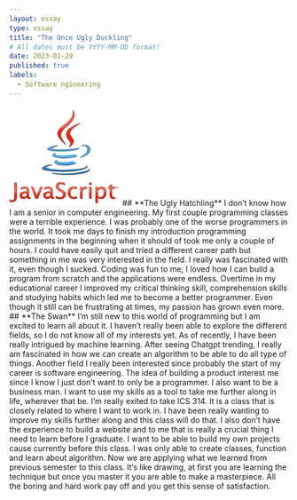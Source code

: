 ```yaml
---
layout: essay
type: essay
title: "The Once Ugly Duckling"
# All dates must be YYYY-MM-DD format!
date: 2023-01-29
published: true
labels:
  - Software ngineering
---
```


<img width="200px" class="rounded float-start pe-4" src="../img/javaScript.png">
## **The Ugly Hatchling**
I don’t know how I am a senior in computer engineering. My first couple programming classes were a terrible experience. I was probably one of the worse programmers in the world. It took me days to finish my introduction programming assignments in the beginning when it should of took me only a couple of hours. I could have easily quit and tried a different career path but something in me was very interested in the field. I really was fascinated with it, even though I sucked. Coding was fun to me, I loved how I can build a program from scratch and the applications were endless. Overtime in my educational career I improved my critical thinking skill, comprehension skills and studying habits which led me to become a better programmer.  Even though it still can be frustrating at times, my passion has grown even more. 
## **The Swan**
I’m still new to this world of programming but I am excited to learn all about it. I haven’t really been able to explore the different fields, so I do not know all of my interests yet. As of recently, I have been really intrigued by machine learning. After seeing Chatgpt trending, I really am fascinated in how we can create an algorithm to be able to do all type of things. Another field I really been interested since probably the start of my career is software engineering. The idea of building a product interest me since I know I just don’t want to only be a programmer. I also want to be a business man. I want to use my skills as a tool to take me further along in life, wherever that be. 
I’m really exited to take ICS 314. It is a class that is closely related to where I want to work in. I have been really wanting to improve my skills further along and this class will do that. I also don’t have the experience to build a website and to me that is really a crucial thing I need to learn before I graduate. I want to be able to build my own projects cause currently before this class. I was only able to create classes, function and learn about algorithm.  Now we are applying what we learned from previous semester to this class. It‘s like drawing, at first you are learning  the technique but once you master it you are able to make a masterpiece. All the boring and hard work pay off and you get this sense of satisfaction.
